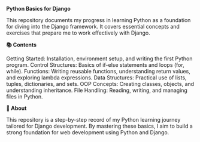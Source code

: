**Python Basics for Django**

This repository documents my progress in learning Python as a foundation for diving into the Django framework. It covers essential concepts and exercises that prepare me to work effectively with Django.

**📚 Contents**

Getting Started: Installation, environment setup, and writing the first Python program.
Control Structures: Basics of if-else statements and loops (for, while).
Functions: Writing reusable functions, understanding return values, and exploring lambda expressions.
Data Structures: Practical use of lists, tuples, dictionaries, and sets.
OOP Concepts: Creating classes, objects, and understanding inheritance.
File Handling: Reading, writing, and managing files in Python.

**🚀 About**

This repository is a step-by-step record of my Python learning journey tailored for Django development. By mastering these basics, I aim to build a strong foundation for web development using Python and Django.
